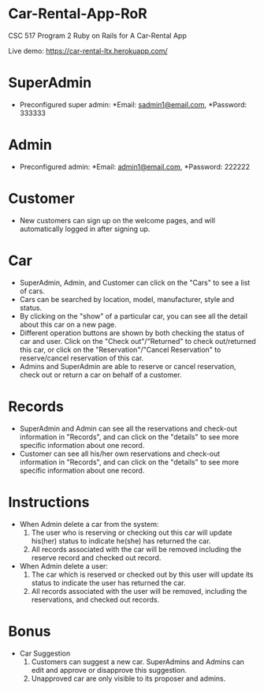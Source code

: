 
# Car-Rental-App-RoR
CSC 517 Program 2 Ruby on Rails for A Car-Rental App

Live demo: https://car-rental-ltx.herokuapp.com/
# SuperAdmin
* Preconfigured super admin: *Email: sadmin1@email.com, *Password: 333333
# Admin
* Preconfigured admin: *Email: admin1@email.com, *Password: 222222
# Customer
* New customers can sign up on the welcome pages, and will automatically logged in after signing up.
# Car
* SuperAdmin, Admin, and Customer can click on the "Cars" to see a list of cars.
* Cars can be searched by location, model, manufacturer, style and status.
* By clicking on the "show" of a particular car, you can see all the detail about this car on a new page.
* Different operation buttons are shown by both checking the status of car and user. Click on the "Check out"/"Returned" to check out/returned this car, or click on the "Reservation"/"Cancel Reservation" to reserve/cancel reservation of this car.
* Admins and SuperAdmin are able to reserve or cancel reservation, check out or return a car on behalf of a customer. 
# Records
* SuperAdmin and Admin can see all the reservations and check-out information in "Records", and can click on the "details" to see more specific information about one record.
* Customer can see all his/her own reservations and check-out information in "Records", and can click on the "details" to see more specific information about one record.
# Instructions
* When Admin delete a car from the system:
  1. The user who is reserving or checking out this car will update his(her) status to indicate he(she) has returned the car.
  2. All records associated with the car will be removed including the reserve record and checked out record.
* When Admin delete a user:
  1. The car which is reserved or checked out by this user will update its status to indicate the user has returned the car.
  2. All records associated with the user will be removed, including the reservations, and checked out records.
# Bonus
* Car Suggestion
  1. Customers can suggest a new car. SuperAdmins and Admins can edit and approve or disapprove this suggestion.
  2. Unapproved car are only visible to its proposer and admins.



